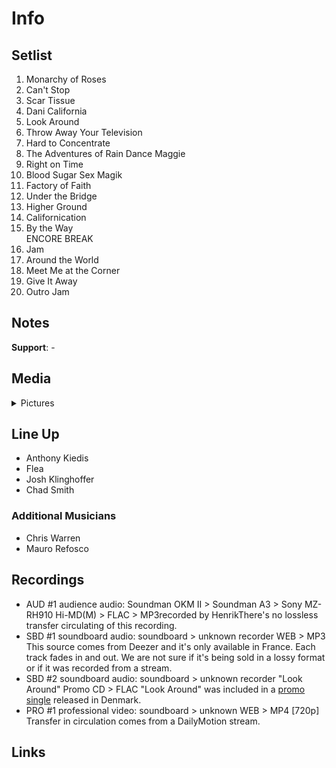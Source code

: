 # Info

## Setlist

1. Monarchy of Roses
2. Can't Stop
3. Scar Tissue
4. Dani California
5. Look Around
6. Throw Away Your Television
7. Hard to Concentrate
8. The Adventures of Rain Dance Maggie
9. Right on Time
10. Blood Sugar Sex Magik
11. Factory of Faith
12. Under the Bridge
13. Higher Ground
14. Californication
15. By the Way
<br> ENCORE BREAK
16. Jam
17. Around the World
18. Meet Me at the Corner
19. Give It Away
20. Outro Jam

## Notes

**Support**: -

## Media 

<details>
  <summary>Pictures</summary>
  <!--<img alt="Setlist" title="Setlist" src="_.jpg" height="200" />
  <img alt="Flyer" title="Flyer" src="_.jpg" height="200" />-->
</details>

## Line Up

* Anthony Kiedis
* Flea
* Josh Klinghoffer
* Chad Smith

### Additional Musicians

* Chris Warren  
* Mauro Refosco

## Recordings

* AUD #1 audience audio: Soundman OKM II > Soundman A3 > Sony MZ-RH910 Hi-MD(M) > FLAC > MP3recorded by HenrikThere's no lossless transfer circulating of this recording.  
* SBD #1 soundboard audio: soundboard > unknown recorder WEB > MP3 This source comes from Deezer and it's only available in France. Each track fades in and out. We are not sure if it's being sold in a lossy format or if it was recorded from a stream.  
* SBD #2 soundboard audio: soundboard > unknown recorder "Look Around" Promo CD > FLAC "Look Around" was included in a [promo single](https://www.discogs.com/Red-Hot-Chili-Peppers-Look-Around/release/14270116) released in Denmark.  
* PRO #1 professional video: soundboard > unknown WEB > MP4 [720p] Transfer in circulation comes from a DailyMotion stream.

## Links